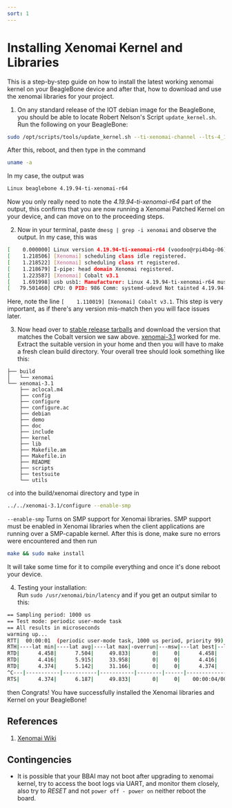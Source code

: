 ```yaml
---
sort: 1
---
```


# Installing Xenomai Kernel and Libraries

This is a step-by-step guide on how to install the latest working xenomai kernel on your BeagleBone device and after that, how to download and use the xenomai libraries for your project.

1. On any standard release of the IOT debian image for the BeagleBone, you should be able to locate Robert Nelson's Script `update_kernel.sh`. Run the following on your BeagleBone:
```sh
sudo /opt/scripts/tools/update_kernel.sh --ti-xenomai-channel --lts-4_19
```
After this, reboot, and then type in the command
```sh
uname -a
```
In my case, the output was
```sh
Linux beaglebone 4.19.94-ti-xenomai-r64
```
Now you only really need to note the _4.19.94-ti-xenomai-r64_ part of the output, this confirms that you are now running a Xenomai Patched Kernel on your device, and can move on to the proceeding steps.

2. Now in your terminal, paste ```dmesg | grep -i xenomai``` and observe the output. In my case, this was
```sh
[    0.000000] Linux version 4.19.94-ti-xenomai-r64 (voodoo@rpi4b4g-06) (gcc version 8.3.0 (Debian 8.3.0-6)) #1buster SMP PREEMPT Sat May 22 01:02:28 UTC 2021
[    1.218506] [Xenomai] scheduling class idle registered.
[    1.218522] [Xenomai] scheduling class rt registered.
[    1.218679] I-pipe: head domain Xenomai registered.
[    1.223587] [Xenomai] Cobalt v3.1
[    1.691998] usb usb1: Manufacturer: Linux 4.19.94-ti-xenomai-r64 musb-hcd
[   79.501460] CPU: 0 PID: 986 Comm: systemd-udevd Not tainted 4.19.94-ti-xenomai-r64 #1buster
```
Here, note the line `[    1.110019] [Xenomai] Cobalt v3.1`. This step is very important, as if there's any version mis-match then you will face issues later.

3. Now head over to [stable release tarballs](https://xenomai.org/downloads/xenomai/stable/) and download the version that matches the Cobalt version we saw above. [xenomai-3.1](https://xenomai.org/downloads/xenomai/stable/xenomai-3.1.tar.bz2) worked for me.
Extract the suitable version in your home and then you will have to make a fresh clean build directory. Your overall tree should look something like this:
```
├── build
│   └── xenomai
└── xenomai-3.1
    ├── aclocal.m4
    ├── config
    ├── configure
    ├── configure.ac
    ├── debian
    ├── demo
    ├── doc
    ├── include
    ├── kernel
    ├── lib
    ├── Makefile.am
    ├── Makefile.in
    ├── README
    ├── scripts
    ├── testsuite
    └── utils
```
`cd` into the build/xenomai directory and type in
```sh
../../xenomai-3.1/configure --enable-smp
```
`--enable-smp` Turns on SMP support for Xenomai libraries. SMP support must be enabled in Xenomai libraries when the
client applications are running over a SMP-capable kernel. After this is done, make sure no errors were encountered and then run 
```sh
make && sudo make install
```
It will take some time for it to compile everything and once it's done reboot your device.

4. Testing your installation: <br>
Run `sudo /usr/xenomai/bin/latency` and if you get an output similar to this:
```sh
== Sampling period: 1000 us
== Test mode: periodic user-mode task
== All results in microseconds
warming up...
RTT|  00:00:01  (periodic user-mode task, 1000 us period, priority 99)
RTH|----lat min|----lat avg|----lat max|-overrun|---msw|---lat best|--lat worst
RTD|      4.458|      7.504|     49.833|       0|     0|      4.458|     49.833
RTD|      4.416|      5.915|     33.958|       0|     0|      4.416|     49.833
RTD|      4.374|      5.142|     31.166|       0|     0|      4.374|     49.833
^C---|-----------|-----------|-----------|--------|------|-------------------------
RTS|      4.374|      6.187|     49.833|       0|     0|    00:00:04/00:00:04
```
then Congrats! You have successfully installed the Xenomai libraries and Kernel on your BeagleBone!

## References

1. [Xenomai Wiki](https://source.denx.de/Xenomai/xenomai/-/wikis/Installing_Xenomai_3#library-install)

## Contingencies

- It is possible that your BBAI may not boot after upgrading to xenomai kernel, try to access the boot logs via UART, and monitor them closely, also try to *RESET* and not `power off - power on` neither reboot the board.
